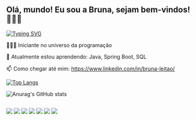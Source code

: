 ## Olá, mundo! Eu sou a Bruna, sejam bem-vindos! 👋🏻😉 

[![Typing SVG](https://readme-typing-svg.herokuapp.com?size=40&duration=6000&color=F743C3&width=600&height=60&lines=Java+Backend+Developer)](https://git.io/typing-svg)

 👩🏻‍🚀  Iniciante no universo da programação  
 
 🌱 Atualmente estou aprendendo: Java, Spring Boot, SQL  
 
 📫 Como chegar até mim: https://www.linkedin.com/in/bruna-leitao/  
 
[![Top Langs](https://github-readme-stats.vercel.app/api/top-langs/?username=brunacr&layout=compact&langs_count=8&theme=radicalPAT_1)](https://github.com/anuraghazra/github-readme-stats)

![Anurag's GitHub stats](https://github-readme-stats.vercel.app/api?username=brunacr&include_all_commits=true&show_icons=true&theme=radicalPAT_1)


##
<div>
<img src=https://img.shields.io/badge/Java-ED8B00?style=for-the-badge&logo=java&logoColor=white>
<img src=https://img.shields.io/badge/Spring-6DB33F?style=for-the-badge&logo=spring&logoColor=white>
<img src=https://img.shields.io/badge/MySQL-00000F?style=for-the-badge&logo=mysql&logoColor=white>
<img src=https://img.shields.io/badge/HTML5-E34F26?style=for-the-badge&logo=html5&logoColor=white>
<img src=https://img.shields.io/badge/CSS3-1572B6?style=for-the-badge&logo=css3&logoColor=white>
<img src=https://img.shields.io/badge/TypeScript-007ACC?style=for-the-badge&logo=typescript&logoColor=white>
<img src=https://img.shields.io/badge/React-20232A?style=for-the-badge&logo=react&logoColor=61DAFB>
</div>  


          
          
